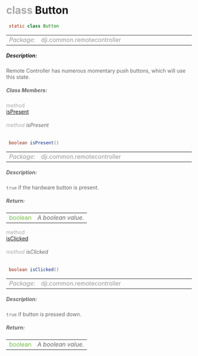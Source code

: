 <div class="article"><h1 ><font color="#AAA">class </font>Button</h1></div>

~~~java
 static class Button 
~~~

<html><table class="table-supportedby"><tr valign="top"><td width=15%><font color="#999"><i>Package:</i></td><td width=85%><font color="#999">dji.common.remotecontroller</td></tr></table></html>



##### Description:



<font color="#666">Remote Controller has numerous momentary push buttons, which will use this state.



##### Class Members:

<div class="api-row" id="djiremotecontroller_djirchardwarestate_button_ispresent"><div class="api-col left"></div><div class="api-col middle" style="color:#AAA">method</div><div class="api-col right"><a class="trigger" href="#djiremotecontroller_djirchardwarestate_button_ispresent_inline">isPresent</a></div></div><div class="inline-doc" id="djiremotecontroller_djirchardwarestate_button_ispresent_inline"

><div class="article"><h6 ><font color="#AAA">method </font>isPresent</h6></div>

~~~java
 boolean isPresent() 
~~~

<html><table class="table-supportedby"><tr valign="top"><td width=15%><font color="#999"><i>Package:</i></td><td width=85%><font color="#999">dji.common.remotecontroller</td></tr></table></html>



##### Description:



<font color="#666"><code>true</code> if the hardware button is present.



##### Return:

<html><table class="table-inline-parameters"><tr valign="top"><td><font color="#70BF41">boolean</td><td><font color="#666"><i>A boolean value.</i></td></tr></table></html></div>

<div class="api-row" id="djiremotecontroller_djirchardwarestate_button_buttondown"><div class="api-col left"></div><div class="api-col middle" style="color:#AAA">method</div><div class="api-col right"><a class="trigger" href="#djiremotecontroller_djirchardwarestate_button_buttondown_inline">isClicked</a></div></div><div class="inline-doc" id="djiremotecontroller_djirchardwarestate_button_buttondown_inline"

><div class="article"><h6 ><font color="#AAA">method </font>isClicked</h6></div>

~~~java
 boolean isClicked() 
~~~

<html><table class="table-supportedby"><tr valign="top"><td width=15%><font color="#999"><i>Package:</i></td><td width=85%><font color="#999">dji.common.remotecontroller</td></tr></table></html>



##### Description:



<font color="#666"><code>true</code> if button is pressed down.



##### Return:

<html><table class="table-inline-parameters"><tr valign="top"><td><font color="#70BF41">boolean</td><td><font color="#666"><i>A boolean value.</i></td></tr></table></html></div>



